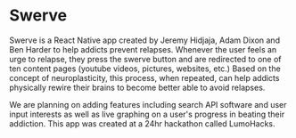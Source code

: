 # Swerve

Swerve is a React Native app created by Jeremy Hidjaja, Adam Dixon and Ben Harder to help addicts prevent relapses. Whenever the user feels an urge to relapse, they press the swerve button and are redirected to one of ten content pages (youtube videos, pictures, websites, etc.) Based on the concept of neuroplasticity, this process, when repeated, can help addicts physically rewire their brains to become better able to avoid relapses. 

We are planning on adding features including search API software and user input interests as well as live graphing on a user's progress in beating their addiction. This app was created at a 24hr hackathon called LumoHacks.
